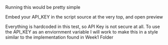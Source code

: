 Running this would be pretty simple

Embed your API_KEY in the script source at the very top, and open preview

Everything is hardcoded in this test, so API Key is not secure at all. To use the API_KEY as an enviornment variable I will work to make this in a style similar to the implementation found in Week1 Folder
